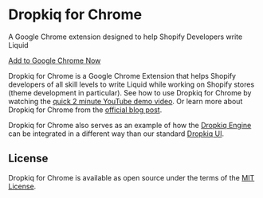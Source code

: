 # Dropkiq for Chrome
A Google Chrome extension designed to help Shopify Developers write Liquid

[Add to Google Chrome Now](https://chrome.google.com/webstore/detail/dropkiq-for-chrome/eogianhphaohehjnfolimalmohccecbd?hl=en)

Dropkiq for Chrome is a Google Chrome Extension that helps Shopify developers of all skill levels to write Liquid while working on Shopify stores (theme development in particular). See how to use Dropkiq for Chrome by watching the [quick 2 minute YouTube demo video](https://www.youtube.com/watch?v=B67OcrMjuPE). Or learn more about Dropkiq for Chrome from the [official blog post](https://www.dropkiq.com/post/dropkiq-for-chrome-extension).

Dropkiq for Chrome also serves as an example of how the [Dropkiq Engine](https://docs.dropkiq.com/#/dropkiq-engine) can be integrated in a different way than our standard [Dropkiq UI](https://docs.dropkiq.com/#/dropkiq-ui).

## License

Dropkiq for Chrome is available as open source under the terms of the [MIT License](https://opensource.org/licenses/MIT).

